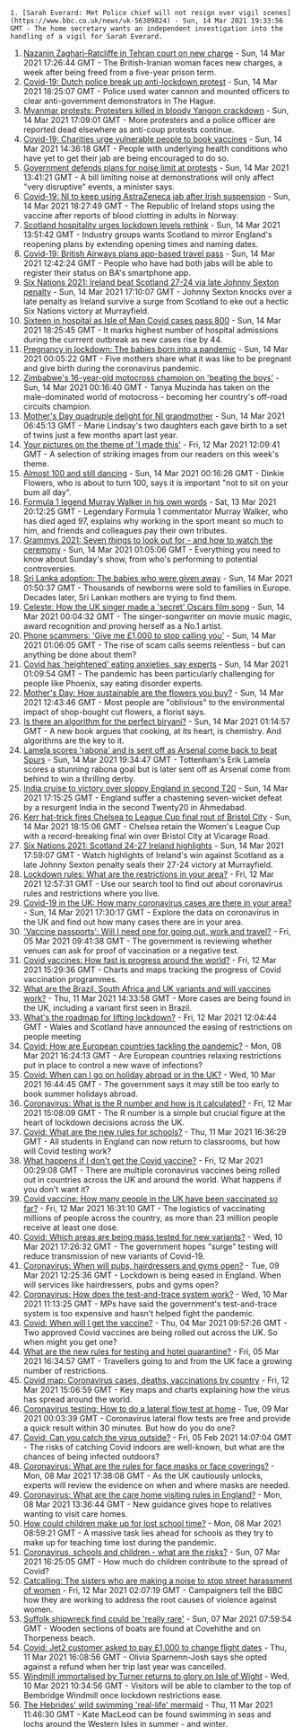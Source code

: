 
    1. [Sarah Everard: Met Police chief will not resign over vigil scenes](https://www.bbc.co.uk/news/uk-56389824) - Sun, 14 Mar 2021 19:33:56 GMT - The home secretary wants an independent investigation into the handling of a vigil for Sarah Everard.
1. [Nazanin Zaghari-Ratcliffe in Tehran court on new charge](https://www.bbc.co.uk/news/uk-56390394) - Sun, 14 Mar 2021 17:26:44 GMT - The British-Iranian woman faces new charges, a week after being freed from a five-year prison term.
1. [Covid-19: Dutch police break up anti-lockdown protest](https://www.bbc.co.uk/news/world-europe-56393820) - Sun, 14 Mar 2021 18:25:07 GMT - Police used water cannon and mounted officers to clear anti-government demonstrators in The Hague.
1. [Myanmar protests: Protesters killed in bloody Yangon crackdown](https://www.bbc.co.uk/news/world-asia-56395085) - Sun, 14 Mar 2021 17:09:01 GMT - More protesters and a police officer are reported dead elsewhere as anti-coup protests continue.
1. [Covid-19: Charities urge vulnerable people to book vaccines](https://www.bbc.co.uk/news/uk-56390764) - Sun, 14 Mar 2021 14:36:18 GMT - People with underlying health conditions who have yet to get their jab are being encouraged to do so.
1. [Government defends plans for noise limit at protests](https://www.bbc.co.uk/news/uk-politics-56391988) - Sun, 14 Mar 2021 13:41:21 GMT - A bill limiting noise at demonstrations will only affect "very disruptive" events, a minister says.
1. [Covid-19: NI to keep using AstraZeneca jab after Irish suspension](https://www.bbc.co.uk/news/world-europe-56391818) - Sun, 14 Mar 2021 18:27:49 GMT - The Republic of Ireland stops using the vaccine after reports of blood clotting in adults in Norway.
1. [Scotland hospitality urges lockdown levels rethink](https://www.bbc.co.uk/news/uk-scotland-scotland-business-56391969) - Sun, 14 Mar 2021 13:51:42 GMT - Industry groups wants Scotland to mirror England's reopening plans by extending opening times and naming dates.
1. [Covid-19: British Airways plans app-based travel pass](https://www.bbc.co.uk/news/business-56392570) - Sun, 14 Mar 2021 12:42:24 GMT - People who have had both jabs will be able to register their status on BA's smartphone app.
1. [Six Nations 2021: Ireland beat Scotland 27-24 via late Johnny Sexton penalty](https://www.bbc.co.uk/sport/rugby-union/56366817) - Sun, 14 Mar 2021 17:10:07 GMT - Johnny Sexton knocks over a late penalty as Ireland survive a surge from Scotland to eke out a hectic Six Nations victory at Murrayfield.
1. [Sixteen in hospital as Isle of Man Covid cases pass 800](https://www.bbc.co.uk/news/world-europe-isle-of-man-56389071) - Sun, 14 Mar 2021 18:25:45 GMT - It marks highest number of hospital admissions during the currrent outbreak as new cases rise by 44.
1. [Pregnancy in lockdown: The babies born into a pandemic](https://www.bbc.co.uk/news/in-pictures-56360275) - Sun, 14 Mar 2021 00:05:22 GMT - Five mothers share what it was like to be pregnant and give birth during the coronavirus pandemic.
1. [Zimbabwe's 16-year-old motocross champion on 'beating the boys'](https://www.bbc.co.uk/news/world-africa-56316459) - Sun, 14 Mar 2021 00:16:40 GMT - Tanya Muzinda has taken on the male-dominated world of motocross - becoming her country's off-road circuits champion.
1. [Mother's Day quadruple delight for NI grandmother](https://www.bbc.co.uk/news/uk-northern-ireland-foyle-west-56378103) - Sun, 14 Mar 2021 06:45:13 GMT - Marie Lindsay's two daughters each gave birth to a set of twins just a few months apart last year.
1. [Your pictures on the theme of 'I made this'](https://www.bbc.co.uk/news/in-pictures-56364240) - Fri, 12 Mar 2021 12:09:41 GMT - A selection of striking images from our readers on this week's theme.
1. [Almost 100 and still dancing](https://www.bbc.co.uk/news/uk-england-sussex-56351673) - Sun, 14 Mar 2021 00:16:26 GMT - Dinkie Flowers, who is about to turn 100, says it is important "not to sit on your bum all day".
1. [Formula 1 legend Murray Walker in his own words](https://www.bbc.co.uk/sport/av/formula1/56389707) - Sat, 13 Mar 2021 20:12:25 GMT - Legendary Formula 1 commentator Murray Walker, who has died aged 97, explains why working in the sport meant so much to him, and friends and colleagues pay their own tributes.
1. [Grammys 2021: Seven things to look out for - and how to watch the ceremony](https://www.bbc.co.uk/news/entertainment-arts-56350432) - Sun, 14 Mar 2021 01:05:06 GMT - Everything you need to know about Sunday's show, from who's performing to potential controversies.
1. [Sri Lanka adoption: The babies who were given away](https://www.bbc.co.uk/news/world-56390772) - Sun, 14 Mar 2021 01:50:37 GMT - Thousands of newborns were sold to families in Europe. Decades later, Sri Lankan mothers are trying to find them.
1. [Celeste: How the UK singer made a 'secret' Oscars film song](https://www.bbc.co.uk/news/entertainment-arts-56284350) - Sun, 14 Mar 2021 00:04:32 GMT - The singer-songwriter on movie music magic, award recognition and proving herself as a No.1 artist.
1. [Phone scammers: 'Give me £1,000 to stop calling you'](https://www.bbc.co.uk/news/technology-56334466) - Sun, 14 Mar 2021 01:06:05 GMT - The rise of scam calls seems relentless - but can anything be done about them?
1. [Covid has 'heightened' eating anxieties, say experts](https://www.bbc.co.uk/news/health-56292037) - Sun, 14 Mar 2021 01:09:54 GMT - The pandemic has been particularly challenging for people like Phoenix, say eating disorder experts.
1. [Mother's Day: How sustainable are the flowers you buy?](https://www.bbc.co.uk/news/uk-wales-56000483) - Sun, 14 Mar 2021 12:43:46 GMT - Most people are "oblivious" to the environmental impact of shop-bought cut flowers, a florist says.
1. [Is there an algorithm for the perfect biryani?](https://www.bbc.co.uk/news/world-asia-india-56066970) - Sun, 14 Mar 2021 01:14:57 GMT - A new book argues that cooking, at its heart, is chemistry. And algorithms are the key to it.
1. [Lamela scores 'rabona' and is sent off as Arsenal come back to beat Spurs](https://www.bbc.co.uk/sport/football/56247541) - Sun, 14 Mar 2021 19:34:47 GMT - Tottenham's Erik Lamela scores a stunning rabona goal but is later sent off as Arsenal come from behind to win a thrilling derby.
1. [India cruise to victory over sloppy England in second T20](https://www.bbc.co.uk/sport/cricket/56394537) - Sun, 14 Mar 2021 17:15:25 GMT - England suffer a chastening seven-wicket defeat by a resurgent India in the second Twenty20 in Ahmedabad.
1. [Kerr hat-trick fires Chelsea to League Cup final rout of Bristol City](https://www.bbc.co.uk/sport/football/56393876) - Sun, 14 Mar 2021 18:15:06 GMT - Chelsea retain the Women's League Cup with a record-breaking final win over Bristol City at Vicarage Road.
1. [Six Nations 2021: Scotland 24-27 Ireland highlights](https://www.bbc.co.uk/sport/av/rugby-union/56395460) - Sun, 14 Mar 2021 17:59:07 GMT - Watch highlights of Ireland's win against Scotland as a late Johnny Sexton penalty seals their 27-24 victory at Murrayfield.
1. [Lockdown rules: What are the restrictions in your area?](https://www.bbc.co.uk/news/uk-54373904) - Fri, 12 Mar 2021 12:57:31 GMT - Use our search tool to find out about coronavirus rules and restrictions where you live.
1. [Covid-19 in the UK: How many coronavirus cases are there in your area?](https://www.bbc.co.uk/news/uk-51768274) - Sun, 14 Mar 2021 17:30:17 GMT - Explore the data on coronavirus in the UK and find out how many cases there are in your area.
1. ['Vaccine passports': Will I need one for going out, work and travel?](https://www.bbc.co.uk/news/explainers-55718553) - Fri, 05 Mar 2021 09:41:38 GMT - The government is reviewing whether venues can ask for proof of vaccination or a negative test.
1. [Covid vaccines: How fast is progress around the world?](https://www.bbc.co.uk/news/world-56237778) - Fri, 12 Mar 2021 15:29:36 GMT - Charts and maps tracking the progress of Covid vaccination programmes.
1. [What are the Brazil, South Africa and UK variants and will vaccines work?](https://www.bbc.co.uk/news/health-55659820) - Thu, 11 Mar 2021 14:33:58 GMT - More cases are being found in the UK, including a variant first seen in Brazil.
1. [What's the roadmap for lifting lockdown?](https://www.bbc.co.uk/news/explainers-52530518) - Fri, 12 Mar 2021 12:04:44 GMT - Wales and Scotland have announced the easing of restrictions on people meeting
1. [Covid: How are European countries tackling the pandemic?](https://www.bbc.co.uk/news/explainers-53640249) - Mon, 08 Mar 2021 16:24:13 GMT - Are European countries relaxing restrictions put in place to control a new wave of infections?
1. [Covid: When can I go on holiday abroad or in the UK?](https://www.bbc.co.uk/news/explainers-52646738) - Wed, 10 Mar 2021 16:44:45 GMT - The government says it may still be too early to book summer holidays abroad.
1. [Coronavirus: What is the R number and how is it calculated?](https://www.bbc.co.uk/news/health-52473523) - Fri, 12 Mar 2021 15:08:09 GMT - The R number is a simple but crucial figure at the heart of lockdown decisions across the UK.
1. [Covid: What are the new rules for schools?](https://www.bbc.co.uk/news/education-51643556) - Thu, 11 Mar 2021 16:36:29 GMT - All students in England can now return to classrooms, but how will Covid testing work?
1. [What happens if I don't get the Covid vaccine?](https://www.bbc.co.uk/news/health-56359242) - Fri, 12 Mar 2021 00:29:08 GMT - There are multiple coronavirus vaccines being rolled out in countries across the UK and around the world. What happens if you don't want it?
1. [Covid vaccine: How many people in the UK have been vaccinated so far?](https://www.bbc.co.uk/news/health-55274833) - Fri, 12 Mar 2021 16:31:10 GMT - The logistics of vaccinating millions of people across the country, as more than 23 million people receive at least one dose.
1. [Covid: Which areas are being mass tested for new variants?](https://www.bbc.co.uk/news/explainers-54872039) - Wed, 10 Mar 2021 17:26:32 GMT - The government hopes "surge" testing will reduce transmission of new variants of Covid-19.
1. [Coronavirus: When will pubs, hairdressers and gyms open?](https://www.bbc.co.uk/news/explainers-53349989) - Tue, 09 Mar 2021 12:25:36 GMT - Lockdown is being eased in England. When will services like hairdressers, pubs and gyms open?
1. [Coronavirus: How does the test-and-trace system work?](https://www.bbc.co.uk/news/explainers-52442754) - Wed, 10 Mar 2021 11:13:25 GMT - MPs have said the government's test-and-trace system is too expensive and hasn't helped fight the pandemic.
1. [Covid: When will I get the vaccine?](https://www.bbc.co.uk/news/health-55045639) - Thu, 04 Mar 2021 09:57:26 GMT - Two approved Covid vaccines are being rolled out across the UK. So when might you get one?
1. [What are the new rules for testing and hotel quarantine?](https://www.bbc.co.uk/news/explainers-52544307) - Fri, 05 Mar 2021 16:34:57 GMT - Travellers going to and from the UK face a growing number of restrictions.
1. [Covid map: Coronavirus cases, deaths, vaccinations by country](https://www.bbc.co.uk/news/world-51235105) - Fri, 12 Mar 2021 15:06:59 GMT - Key maps and charts explaining how the virus has spread around the world.
1. [Coronavirus testing: How to do a lateral flow test at home](https://www.bbc.co.uk/news/health-56326456) - Tue, 09 Mar 2021 00:03:39 GMT - Coronavirus lateral flow tests are free and provide a quick result within 30 minutes. But how do you do one?
1. [Covid: Can you catch the virus outside?](https://www.bbc.co.uk/news/explainers-55680305) - Fri, 05 Feb 2021 14:07:04 GMT - The risks of catching Covid indoors are well-known, but what are the chances of being infected outdoors?
1. [Coronavirus: What are the rules for face masks or face coverings?](https://www.bbc.co.uk/news/health-51205344) - Mon, 08 Mar 2021 17:38:08 GMT - As the UK cautiously unlocks, experts will review the evidence on when and where masks are needed.
1. [Coronavirus: What are the care home visiting rules in England?](https://www.bbc.co.uk/news/explainers-53503712) - Mon, 08 Mar 2021 13:36:44 GMT - New guidance gives hope to relatives wanting to visit care homes.
1. [How could children make up for lost school time?](https://www.bbc.co.uk/news/explainers-55938837) - Mon, 08 Mar 2021 08:59:21 GMT - A massive task lies ahead for schools as they try to make up for teaching time lost during the pandemic.
1. [Coronavirus, schools and children - what are the risks?](https://www.bbc.co.uk/news/health-52003804) - Sun, 07 Mar 2021 16:25:05 GMT - How much do children contribute to the spread of Covid?
1. [Catcalling: The sisters who are making a noise to stop street harassment of women](https://www.bbc.co.uk/news/uk-56361419) - Fri, 12 Mar 2021 02:07:19 GMT - Campaigners tell the BBC how they are working to address the root causes of violence against women.
1. [Suffolk shipwreck find could be 'really rare'](https://www.bbc.co.uk/news/uk-england-suffolk-56199044) - Sun, 07 Mar 2021 07:59:54 GMT - Wooden sections of boats are found at Covehithe and on Thorpeness beach.
1. [Covid: Jet2 customer asked to pay £1,000 to change flight dates](https://www.bbc.co.uk/news/uk-england-leeds-56351703) - Thu, 11 Mar 2021 16:08:56 GMT - Olivia Sparnenn-Josh says she opted against a refund when her trip last year was cancelled.
1. [Windmill immortalised by Turner returns to glory on Isle of Wight](https://www.bbc.co.uk/news/uk-england-hampshire-56337635) - Wed, 10 Mar 2021 10:34:56 GMT - Visitors will be able to clamber to the top of Bembridge Windmill once lockdown restrictions ease.
1. [The Hebrides' wild swimming 'real-life' mermaid](https://www.bbc.co.uk/news/uk-scotland-highlands-islands-56359621) - Thu, 11 Mar 2021 11:46:30 GMT - Kate MacLeod can be found swimming in seas and lochs around the Western Isles in summer - and winter.


